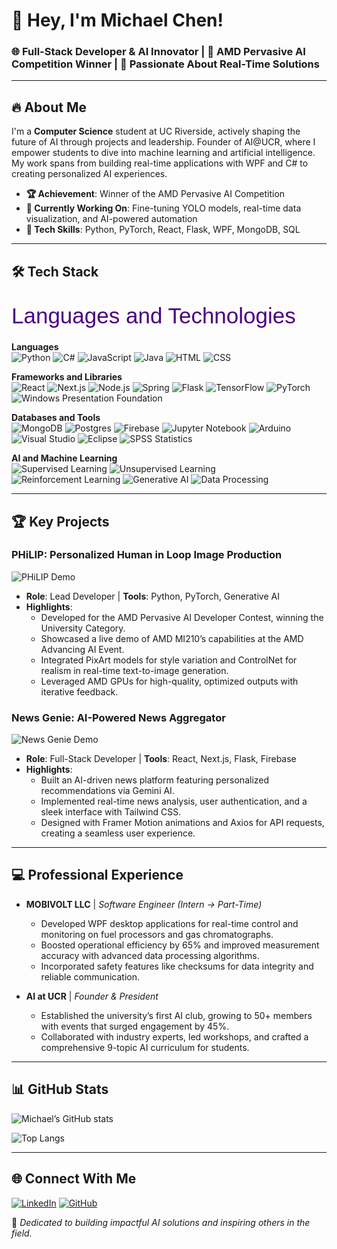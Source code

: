 # 👋 Hey, I'm Michael Chen!

### 🌐 Full-Stack Developer & AI Innovator | 🧠 AMD Pervasive AI Competition Winner | 🚀 Passionate About Real-Time Solutions

---

## 🔥 About Me
I'm a **Computer Science** student at UC Riverside, actively shaping the future of AI through projects and leadership. Founder of AI@UCR, where I empower students to dive into machine learning and artificial intelligence. My work spans from building real-time applications with WPF and C# to creating personalized AI experiences.

- **🏆 Achievement**: Winner of the AMD Pervasive AI Competition
- **🌱 Currently Working On**: Fine-tuning YOLO models, real-time data visualization, and AI-powered automation
- **🔧 Tech Skills**: Python, PyTorch, React, Flask, WPF, MongoDB, SQL

---

## 🛠️ Tech Stack

<svg width="100%" height="60">
  <text x="0" y="45" font-size="35" fill="indigo" style="font-family: Arial, sans-serif;">Languages and Technologies</text>
  <animate attributeName="x" from="0" to="200" dur="2s" repeatCount="indefinite"/>
</svg>

**Languages**  
![Python](https://img.shields.io/badge/-Python-3776AB?logo=python&logoColor=white&style=flat)
![C#](https://img.shields.io/badge/-C%23-239120?logo=c-sharp&logoColor=white&style=flat)
![JavaScript](https://img.shields.io/badge/-JavaScript-F7DF1E?logo=javascript&logoColor=black&style=flat)
![Java](https://img.shields.io/badge/-Java-007396?logo=java&logoColor=white&style=flat)
![HTML](https://img.shields.io/badge/-HTML-E34F26?logo=html5&logoColor=white&style=flat)
![CSS](https://img.shields.io/badge/-CSS-1572B6?logo=css3&logoColor=white&style=flat)

**Frameworks and Libraries**  
![React](https://img.shields.io/badge/-React-61DAFB?logo=react&logoColor=black&style=flat)
![Next.js](https://img.shields.io/badge/-Next.js-000000?logo=nextdotjs&logoColor=white&style=flat)
![Node.js](https://img.shields.io/badge/-Node.js-339933?logo=nodedotjs&logoColor=white&style=flat)
![Spring](https://img.shields.io/badge/-Spring-6DB33F?logo=spring&logoColor=white&style=flat)
![Flask](https://img.shields.io/badge/-Flask-000000?logo=flask&logoColor=white&style=flat)
![TensorFlow](https://img.shields.io/badge/-TensorFlow-FF6F00?logo=tensorflow&logoColor=white&style=flat)
![PyTorch](https://img.shields.io/badge/-PyTorch-EE4C2C?logo=pytorch&logoColor=white&style=flat)
![Windows Presentation Foundation](https://img.shields.io/badge/-WPF-0078D7?logo=microsoft&logoColor=white&style=flat)

**Databases and Tools**  
![MongoDB](https://img.shields.io/badge/-MongoDB-47A248?logo=mongodb&logoColor=white&style=flat)
![Postgres](https://img.shields.io/badge/-PostgreSQL-4169E1?logo=postgresql&logoColor=white&style=flat)
![Firebase](https://img.shields.io/badge/-Firebase-FFCA28?logo=firebase&logoColor=black&style=flat)
![Jupyter Notebook](https://img.shields.io/badge/-Jupyter-FA4F00?logo=jupyter&logoColor=white&style=flat)
![Arduino](https://img.shields.io/badge/-Arduino-00979D?logo=arduino&logoColor=white&style=flat)
![Visual Studio](https://img.shields.io/badge/-Visual%20Studio-5C2D91?logo=visualstudio&logoColor=white&style=flat)
![Eclipse](https://img.shields.io/badge/-Eclipse-2C2255?logo=eclipse&logoColor=white&style=flat)
![SPSS Statistics](https://img.shields.io/badge/-SPSS-003366?logo=ibm&logoColor=white&style=flat)

**AI and Machine Learning**  
![Supervised Learning](https://img.shields.io/badge/-Supervised%20Learning-007EC6?style=flat)
![Unsupervised Learning](https://img.shields.io/badge/-Unsupervised%20Learning-007EC6?style=flat)
![Reinforcement Learning](https://img.shields.io/badge/-Reinforcement%20Learning-007EC6?style=flat)
![Generative AI](https://img.shields.io/badge/-Generative%20AI-FF6F00?style=flat)
![Data Processing](https://img.shields.io/badge/-Data%20Processing-4CAF50?style=flat)

---

## 🏆 Key Projects

### **PHiLIP: Personalized Human in Loop Image Production**
![PHiLIP Demo](https://www.hackster.io/engineers-ucr/philip-personalized-human-in-loop-image-production-b90133) <!-- Add a GIF demo of your project here -->
- **Role**: Lead Developer | **Tools**: Python, PyTorch, Generative AI
- **Highlights**: 
  - Developed for the AMD Pervasive AI Developer Contest, winning the University Category.
  - Showcased a live demo of AMD MI210’s capabilities at the AMD Advancing AI Event.
  - Integrated PixArt models for style variation and ControlNet for realism in real-time text-to-image generation.
  - Leveraged AMD GPUs for high-quality, optimized outputs with iterative feedback.

### **News Genie: AI-Powered News Aggregator**
![News Genie Demo](https://github.com/MrFrooty/News-Genie) <!-- Add a GIF demo of your project here -->
- **Role**: Full-Stack Developer | **Tools**: React, Next.js, Flask, Firebase
- **Highlights**:
  - Built an AI-driven news platform featuring personalized recommendations via Gemini AI.
  - Implemented real-time news analysis, user authentication, and a sleek interface with Tailwind CSS.
  - Designed with Framer Motion animations and Axios for API requests, creating a seamless user experience.

---

## 💻 Professional Experience
- **MOBIVOLT LLC** | *Software Engineer (Intern → Part-Time)*
  - Developed WPF desktop applications for real-time control and monitoring on fuel processors and gas chromatographs.
  - Boosted operational efficiency by 65% and improved measurement accuracy with advanced data processing algorithms.
  - Incorporated safety features like checksums for data integrity and reliable communication.

- **AI at UCR** | *Founder & President*
  - Established the university’s first AI club, growing to 50+ members with events that surged engagement by 45%.
  - Collaborated with industry experts, led workshops, and crafted a comprehensive 9-topic AI curriculum for students.

---

## 📊 GitHub Stats
![Michael’s GitHub stats](https://github-readme-stats.vercel.app/api?username=mchen04&show_icons=true&theme=radical)

![Top Langs](https://github-readme-stats.vercel.app/api/top-langs/?username=mchen04&layout=compact&theme=radical)

---

## 🌐 Connect With Me
[![LinkedIn](https://img.shields.io/badge/-LinkedIn-0077B5?logo=linkedin&logoColor=white&style=flat)](https://linkedin.com/in/michael-luo-chen)
[![GitHub](https://img.shields.io/badge/-GitHub-181717?logo=github&logoColor=white&style=flat)](https://github.com/mchen04)

🚀 *Dedicated to building impactful AI solutions and inspiring others in the field.*

